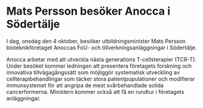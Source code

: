 # Mats Persson besöker Anocca i Södertälje

I dag, onsdag den 4 oktober, besöker utbildningsminister Mats Persson bioteknikföretaget Anoccas FoU- och tillverkningsanläggningar i Södertälje.

Anocca arbetar med att utveckla nästa generations T-cellsterapier (TCR-T). Under besöket kommer ledningen att presentera företagets forskning och innovativa tillvägagångssätt som möjliggör systematisk utveckling av cellterapibehandlingar som täcker stora patientpopulationer och modifierar immunsystemet för att angripa de mest svårbehandlade solida cancerformerna. Ministern kommer också att få en rundtur i företagets anläggningar.
